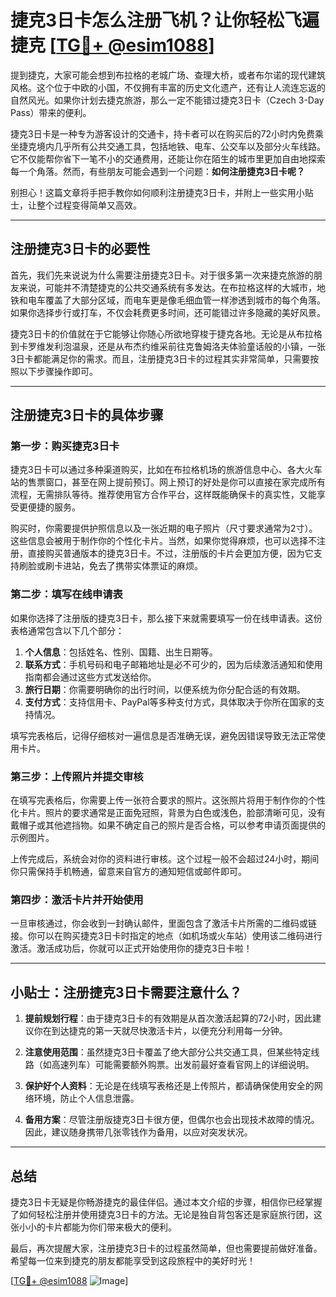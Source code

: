 # 捷克3日卡怎么注册飞机？让你轻松飞遍捷克 [[TG💪+ @esim1088](https://t.me/s/esim1088)]

提到捷克，大家可能会想到布拉格的老城广场、查理大桥，或者布尔诺的现代建筑风格。这个位于中欧的小国，不仅拥有丰富的历史文化遗产，还有让人流连忘返的自然风光。如果你计划去捷克旅游，那么一定不能错过捷克3日卡（Czech 3-Day Pass）带来的便利。

捷克3日卡是一种专为游客设计的交通卡，持卡者可以在购买后的72小时内免费乘坐捷克境内几乎所有公共交通工具，包括地铁、电车、公交车以及部分火车线路。它不仅能帮你省下一笔不小的交通费用，还能让你在陌生的城市里更加自由地探索每一个角落。然而，有些朋友可能会遇到一个问题：**如何注册捷克3日卡呢？**

别担心！这篇文章将手把手教你如何顺利注册捷克3日卡，并附上一些实用小贴士，让整个过程变得简单又高效。

---

## 注册捷克3日卡的必要性

首先，我们先来说说为什么需要注册捷克3日卡。对于很多第一次来捷克旅游的朋友来说，可能并不清楚捷克的公共交通系统有多发达。在布拉格这样的大城市，地铁和电车覆盖了大部分区域，而电车更是像毛细血管一样渗透到城市的每个角落。如果你选择步行或打车，不仅会耗费更多时间，还可能错过许多隐藏的美好风景。

捷克3日卡的价值就在于它能够让你随心所欲地穿梭于捷克各地。无论是从布拉格到卡罗维发利泡温泉，还是从布杰约维采前往克鲁姆洛夫体验童话般的小镇，一张3日卡都能满足你的需求。而且，注册捷克3日卡的过程其实非常简单，只需要按照以下步骤操作即可。

---

## 注册捷克3日卡的具体步骤

### 第一步：购买捷克3日卡

捷克3日卡可以通过多种渠道购买，比如在布拉格机场的旅游信息中心、各大火车站的售票窗口，甚至在网上提前预订。网上预订的好处是你可以直接在家完成所有流程，无需排队等待。推荐使用官方合作平台，这样既能确保卡的真实性，又能享受更便捷的服务。

购买时，你需要提供护照信息以及一张近期的电子照片（尺寸要求通常为2寸）。这些信息会被用于制作你的个性化卡片。当然，如果你觉得麻烦，也可以选择不注册，直接购买普通版本的捷克3日卡。不过，注册版的卡片会更加方便，因为它支持刷脸或刷卡进站，免去了携带实体票证的麻烦。

### 第二步：填写在线申请表

如果你选择了注册版的捷克3日卡，那么接下来就需要填写一份在线申请表。这份表格通常包含以下几个部分：

1. **个人信息**：包括姓名、性别、国籍、出生日期等。
2. **联系方式**：手机号码和电子邮箱地址是必不可少的，因为后续激活通知和使用指南都会通过这些方式发送给你。
3. **旅行日期**：你需要明确你的出行时间，以便系统为你分配合适的有效期。
4. **支付方式**：支持信用卡、PayPal等多种支付方式，具体取决于你所在国家的支持情况。

填写完表格后，记得仔细核对一遍信息是否准确无误，避免因错误导致无法正常使用卡片。

### 第三步：上传照片并提交审核

在填写完表格后，你需要上传一张符合要求的照片。这张照片将用于制作你的个性化卡片。照片的要求通常是正面免冠照，背景为白色或浅色，脸部清晰可见，没有戴帽子或其他遮挡物。如果不确定自己的照片是否合格，可以参考申请页面提供的示例图片。

上传完成后，系统会对你的资料进行审核。这个过程一般不会超过24小时，期间你只需保持手机畅通，留意来自官方的通知短信或邮件即可。

### 第四步：激活卡片并开始使用

一旦审核通过，你会收到一封确认邮件，里面包含了激活卡片所需的二维码或链接。你可以在购买捷克3日卡时指定的地点（如机场或火车站）使用该二维码进行激活。激活成功后，你就可以正式开始使用你的捷克3日卡啦！

---

## 小贴士：注册捷克3日卡需要注意什么？

1. **提前规划行程**：由于捷克3日卡的有效期是从首次激活起算的72小时，因此建议你在到达捷克的第一天就尽快激活卡片，以便充分利用每一分钟。
   
2. **注意使用范围**：虽然捷克3日卡覆盖了绝大部分公共交通工具，但某些特定线路（如高速列车）可能需要额外购票。出发前最好查看官网上的详细说明。

3. **保护好个人资料**：无论是在线填写表格还是上传照片，都请确保使用安全的网络环境，防止个人信息泄露。

4. **备用方案**：尽管注册版捷克3日卡很方便，但偶尔也会出现技术故障的情况。因此，建议随身携带几张零钱作为备用，以应对突发状况。

---

## 总结

捷克3日卡无疑是你畅游捷克的最佳伴侣。通过本文介绍的步骤，相信你已经掌握了如何轻松注册并使用捷克3日卡的方法。无论是独自背包客还是家庭旅行团，这张小小的卡片都能为你们带来极大的便利。

最后，再次提醒大家，注册捷克3日卡的过程虽然简单，但也需要提前做好准备。希望每一位来到捷克的朋友都能享受到这段旅程中的美好时光！

[[TG💪+ @esim1088](https://t.me/s/esim1088) ![Image](https://i.postimg.cc/4NQfJmqS/Snipaste-2025-05-13-00-14-12.png)]